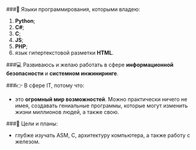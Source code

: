 ###👅 Языки программирования, которыми владею: 
1. **Python**;
2.  **C#**;
3.  **C**;
4.  **JS**;
5.  **PHP**;
6. язык гипертекстовой разметки **HTML**.

###💻 Развиваюсь и желаю работать в сфере **информационной безопасности** и **системном инжиниринге**. 

###👉 В сфере IT, потому что: 
- это **огромный мир возможностей**. Можно практически ничего не имея, создавать гениальные программы, которые могут изменить жизни миллионов людей, а также свою.

###🎯 Цели и планы: 
- глубже изучать ASM, C, архитектуру компьютера, а также работу с железом.

